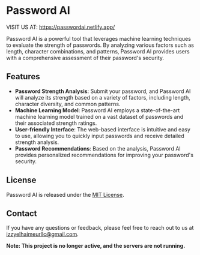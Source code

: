 # Password AI

VISIT US AT: https://passwordai.netlify.app/

Password AI is a powerful tool that leverages machine learning techniques to evaluate the strength of passwords. By analyzing various factors such as length, character combinations, and patterns, Password AI provides users with a comprehensive assessment of their password's security.

## Features

- **Password Strength Analysis**: Submit your password, and Password AI will analyze its strength based on a variety of factors, including length, character diversity, and common patterns.
- **Machine Learning Model**: Password AI employs a state-of-the-art machine learning model trained on a vast dataset of passwords and their associated strength ratings.
- **User-friendly Interface**: The web-based interface is intuitive and easy to use, allowing you to quickly input passwords and receive detailed strength analysis.
- **Password Recommendations**: Based on the analysis, Password AI provides personalized recommendations for improving your password's security.

## License

Password AI is released under the [MIT License](LICENSE).

## Contact

If you have any questions or feedback, please feel free to reach out to us at izzyelhaimeurllc@gmail.com.

**Note: This project is no longer active, and the servers are not running.**
